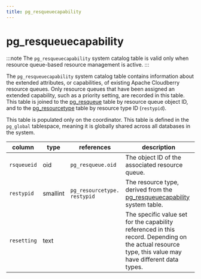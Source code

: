 ```yaml
---
title: pg_resqueuecapability
---
```


# pg_resqueuecapability

:::note
The `pg_resqueuecapability` system catalog table is valid only when resource queue-based resource management is active.
:::

The `pg_resqueuecapability` system catalog table contains information about the extended attributes, or capabilities, of existing Apache Cloudberry resource queues. Only resource queues that have been assigned an extended capability, such as a priority setting, are recorded in this table. This table is joined to the [pg_resqueue](./pg-resqueue.md) table by resource queue object ID, and to the [pg_resourcetype](./pg-resourcetype.md) table by resource type ID (`restypid`).

This table is populated only on the coordinator. This table is defined in the `pg_global` tablespace, meaning it is globally shared across all databases in the system.

|column|type|references|description|
|------|----|----------|-----------|
|`rsqueueid`|oid|`pg_resqueue.oid`|The object ID of the associated resource queue.|
|`restypid`|smallint|`pg_resourcetype. restypid`|The resource type, derived from the [pg_resqueuecapability](./pg-resourcetype.md) system table.|
|`resetting`|text| |The specific value set for the capability referenced in this record. Depending on the actual resource type, this value may have different data types.|
